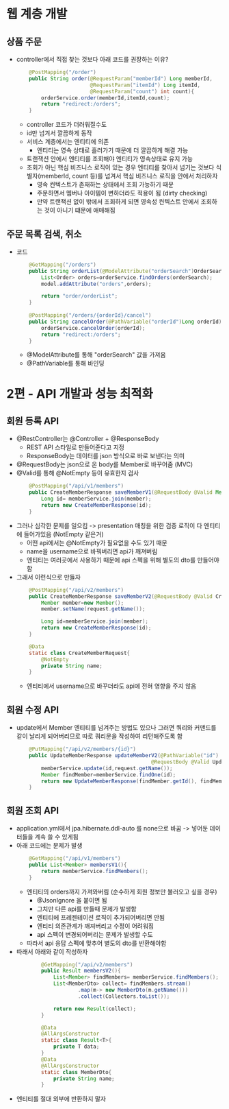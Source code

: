 # 웹 계층 개발 

## 상품 주문 
* controller에서 직접 찾는 것보다 아래 코드를 권장하는 이유? 
    ```java
        @PostMapping("/order")
        public String order(@RequestParam("memberId") Long memberId,
                            @RequestParam("itemId") Long itemId,
                            @RequestParam("count") int count){
            orderService.order(memberId,itemId,count);
            return "redirect:/orders";
        }
    ```
    * controller 코드가 더러워질수도 
    * id만 넘겨서 깔끔하게 동작 
    * 서비스 계층에서는 엔티티에 의존 
        * 엔티티는 영속 상태로 흘러가기 때문에 더 깔끔하게 해결 가능 
    * 트랜잭션 안에서 엔티티를 조회해야 엔티티가 영속상태로 유지 가능 
    * 조회가 아닌 핵심 비즈니스 로직이 있는 경우 엔티티를 찾아서 넘기는 것보다 식별자(memberId, count 등)를 넘겨서 핵심 비즈니스 로직을 안에서 처리하자
        * 영속 컨텍스트가 존재하는 상태에서 조회 가능하기 때문 
        * 주문하면서 멤버나 아이템이 변하더라도 적용이 됨 (dirty checking)
        * 만약 트랜잭션 없이 밖에서 조회하게 되면 영속성 컨텍스트 안에서 조회하는 것이 아니기 떄문에 애매해짐 

## 주문 목록 검색, 취소 
* 코드 
    ```java
        @GetMapping("/orders")
        public String orderList(@ModelAttribute("orderSearch")OrderSearch orderSearch, Model model){
            List<Order> orders=orderService.findOrders(orderSearch);
            model.addAttribute("orders",orders);

            return "order/orderList";
        }
        
        @PostMapping("/orders/{orderId}/cancel")
        public String cancelOrder(@PathVariable("orderId")Long orderId){
            orderService.cancelOrder(orderId);
            return "redirect:/orders"; 
        }
    ```
    * @ModelAttribute를 통해 "orderSearch" 값을 가져옴 
    * @PathVariable를 통해 바인딩 

# 2편 - API 개발과 성능 최적화

## 회원 등록 API 
* @RestController는 @Controller + @ResponseBody 
    * REST API 스타일로 만들어준다고 지정 
    * ResponseBody는 데이터를 json 방식으로 바로 보낸다는 의미 
* @RequestBody는 json으로 온 body를 Member로 바꾸어줌 (MVC)
* @Valid를 통해 @NotEmpty 등이 유효한지 검사 
    ```java
        @PostMapping("/api/v1/members")
        public CreateMemberResponse saveMemberV1(@RequestBody @Valid Member member){
            Long id= memberService.join(member);
            return new CreateMemberResponse(id);
        }
    ```
* 그러나 심각한 문제를 일으킴 -> presentation 매칭을 위한 검증 로직이 다 엔티티에 들어가있음 (NotEmpty 같은거)
    * 어떤 api에서는 @NotEmpty가 필요없을 수도 있기 때문 
    * name을 username으로 바꿔버리면 api가 깨져버림 
    * 엔티티는 여러곳에서 사용하기 때문에 api 스펙을 위해 별도의 dto를 만들어야함 
* 그래서 이런식으로 만들자
    ```java
        @PostMapping("/api/v2/members")
        public CreateMemberResponse saveMemberV2(@RequestBody @Valid CreateMemberRequest request){
            Member member=new Member();
            member.setName(request.getName());

            Long id=memberService.join(member);
            return new CreateMemberResponse(id);
        }

        @Data
        static class CreateMemberRequest{
            @NotEmpty
            private String name;
        }
    ```
    * 엔티티에서 username으로 바꾸더라도 api에 전혀 영향을 주지 않음 

## 회원 수정 API
* update에서 Member 엔티티를 넘겨주는 방법도 있으나 그러면 쿼리와 커맨드를 같이 날리게 되어버리므로 따로 쿼리문을 작성하여 리턴해주도록 함 
    ```java
        @PutMapping("/api/v2/members/{id}")
        public UpdateMemberResponse updateMemberV2(@PathVariable("id") Long id,
                                                @RequestBody @Valid UpdateMemberRequest request){
            memberService.update(id,request.getName());
            Member findMember=memberService.findOne(id);
            return new UpdateMemberResponse(findMember.getId(), findMember.getName());
        }
    ```

## 회원 조회 API
* application.yml에서 jpa.hibernate.ddl-auto 를 none으로 바꿈 -> 넣어둔 데이터들을 계속 쓸 수 있게됨 
* 아래 코드에는 문제가 발생
    ```java
        @GetMapping("/api/v1/members")
        public List<Member> membersV1(){
            return memberService.findMembers();
        }
    ```
    * 엔티티의 orders까지 가져와버림 (순수하게 회원 정보만 불러오고 싶을 경우)
        * @JsonIgnore 을 붙이면 됨 
        * 그치만 다른 api를 만들때 문제가 발생함 
        * 엔티티에 프레젠테이션 로직이 추가되어버리면 안됨 
        * 엔티티 의존관계가 깨져버리고 수정이 어려워짐 
        * api 스펙이 변경되어버리는 문제가 발생할 수도 
    * 따라서 api 응답 스펙에 맞추어 별도의 dto를 반환해야함 
* 따래서 아래와 같이 작성하자
    ```java
            @GetMapping("/api/v2/members")
            public Result membersV2(){
                List<Member> findMembers= memberService.findMembers();
                List<MemberDto> collect= findMembers.stream()
                        .map(m-> new MemberDto(m.getName()))
                        .collect(Collectors.toList());

                return new Result(collect); 
            }

            @Data
            @AllArgsConstructor
            static class Result<T>{
                private T data;
            }
            @Data
            @AllArgsConstructor
            static class MemberDto{
                private String name;
            }
    ```
* 엔티티를 절대 외부에 반환하지 말자 